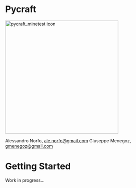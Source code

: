 # Pycraft
<img src="https://alessandronorfo.files.wordpress.com/2017/09/pycraft_minetest.png" alt="pycraft_minetest icon" height="360">

Alessandro Norfo, ale.norfo@gmail.com
Giuseppe Menegoz, gmenegoz@gmail.com

# Getting Started
Work in progress...
